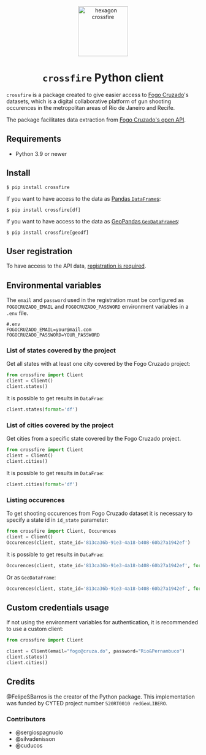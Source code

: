 <div style="text-align: center">
<img src="https://raw.githubusercontent.com/voltdatalab/crossfire/master/crossfire_hexagono.png" width="130px" alt="hexagon crossfire"/>

# `crossfire` Python client
</div>

`crossfire` is a package created to give easier access to [Fogo Cruzado](https://fogocruzado.org.br/)'s datasets, which is a digital collaborative platform of gun shooting occurences in the metropolitan areas of Rio de Janeiro and Recife.

The package facilitates data extraction from [Fogo Cruzado's open API](https://api.fogocruzado.org.br/).

## Requirements

* Python 3.9 or newer

## Install

```console
$ pip install crossfire
```

If you want to have access to the data as [Pandas `DataFrame`s](https://pandas.pydata.org/pandas-docs/stable/reference/api/pandas.DataFrame.html):

```console
$ pip install crossfire[df]
```

If you want to have access to the data as [GeoPandas `GeoDataFrame`s](https://geopandas.org/en/stable/docs/reference/api/geopandas.GeoDataFrame.html):

```console
$ pip install crossfire[geodf]
```

## User registration

To have access to the API data, [registration is required](https://api.fogocruzado.org.br/sign-up).

## Environmental variables

The `email` and `password` used in the registration must be configured as `FOGOCRUZADO_EMAIL` and `FOGOCRUZADO_PASSWORD` environment variables in a `.env` file.

````commandline
#.env
FOGOCRUZADO_EMAIL=your@mail.com
FOGOCRUZADO_PASSWORD=YOUR_PASSWORD
````

### List of states covered by the project

Get all states with at least one city covered by the Fogo Cruzado project:
```python
from crossfire import Client
client = Client()
client.states()
```

It is possible to get results in `DataFrae`:
```python
client.states(format='df')
```

### List of cities covered by the project

Get cities from a specific state covered by the Fogo Cruzado project.

```python
from crossfire import Client
client = Client()
client.cities()
```

It is possible to get results in `DataFrae`:
```python
client.cities(format='df')
```

### Listing occurences

To get shooting occurences from Fogo Cruzado dataset it is necessary to specify a state id in `id_state` parameter:

```python
from crossfire import Client, Occurences
client = Client()
Occurences(client, state_id='813ca36b-91e3-4a18-b408-60b27a1942ef')
```

It is possible to get results in `DataFrae`:
```python
Occurences(client, state_id='813ca36b-91e3-4a18-b408-60b27a1942ef', format='df')
```
Or as `GeoDataFrame`:
```python
Occurences(client, state_id='813ca36b-91e3-4a18-b408-60b27a1942ef', format='geodf')
```

## Custom credentials usage

If not using the environment variables for authentication, it is recommended to use a custom client:

```python
from crossfire import Client

client = Client(email="fogo@cruza.do", password="Rio&Pernambuco")
client.states()
client.cities()
```

## Credits

@FelipeSBarros is the creator of the Python package. This implementation was funded by CYTED project number `520RT0010 redGeoLIBERO`.

### Contributors

* @sergiospagnuolo
* @silvadenisson
* @cuducos
